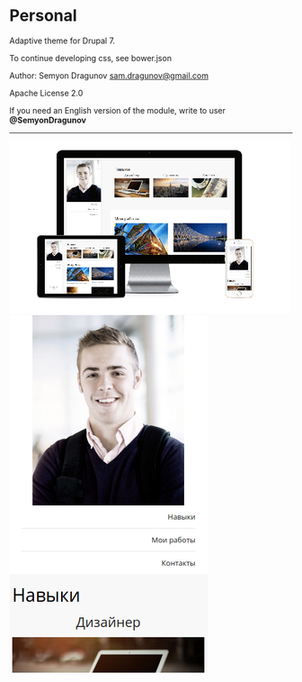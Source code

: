 # Personal

Adaptive theme for Drupal 7.

To continue developing css, see bower.json

Author: Semyon Dragunov [sam.dragunov@gmail.com](sam.dragunov@gmail.com)

Apache License 2.0

If you need an English version of the module, write to user **@SemyonDragunov**

***
![screenshot](screenshot.png)
![screenshot](screenshot_2.png)